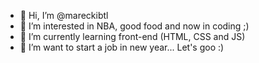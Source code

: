 - 👋 Hi, I’m @mareckibtl
- 👀 I’m interested in NBA, good food and now in coding ;)
- 🌱 I’m currently learning front-end (HTML, CSS and JS)
- 💞️ I’m want to start a job in new year... Let's goo :)

